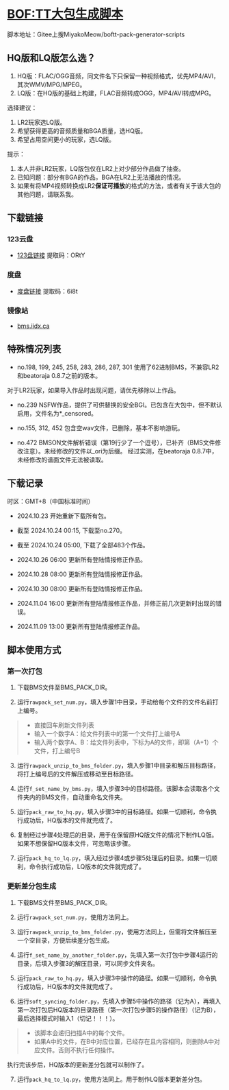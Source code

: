 # [BOF:TT大包生成脚本](https://gitee.com/MiyakoMeow/boftt-pack-generator-scripts)

脚本地址：Gitee上搜MiyakoMeow/boftt-pack-generator-scripts

## HQ版和LQ版怎么选？

1. HQ版：FLAC/OGG音频，同文件名下只保留一种视频格式，优先MP4/AVI，其次WMV/MPG/MPEG。
2. LQ版：在HQ版的基础上构建，FLAC音频转成OGG，MP4/AVI转成MPG。

选择建议：

1. LR2玩家选LQ版。
2. 希望获得更高的音频质量和BGA质量，选HQ版。
3. 希望占用空间更小的玩家，选LQ版。

提示：

1. 本人并非LR2玩家，LQ版包仅在LR2上对少部分作品做了抽查。
2. 已知问题：部分有BGA的作品，BGA在LR2上无法播放的情况。
3. 如果有将MP4视频转换成LR2**保证可播放**的格式的方法，或者有关于该大包的其他问题，请联系我。

## 下载链接

### 123云盘

- [123盘链接](https://www.123pan.com/s/Sn7lVv-Mhzm)
提取码：ORtY

### 度盘

- [度盘链接](https://pan.baidu.com/s/17seD5TCAlquX2rJ6CS4ZDg?pwd=6i8t)
提取码：6i8t

### 镜像站

- [bms.iidx.ca](https://bms.iidx.ca/bms/BMS/BMS%20%E6%B4%BB%E5%8A%A8%E5%8C%85/BOF%20G2R/%5B2024%5D%20BOFTT/)

## 特殊情况列表

- no.198, 199, 245, 258, 283, 286, 287, 301 使用了62进制BMS，不兼容LR2和beatoraja 0.8.7之前的版本。

对于LR2玩家，如果导入作品时出现问题，请优先移除以上作品。

- no.239 NSFW作品，提供了可供替换的安全BGI。已包含在大包中，但不默认启用，文件名为*_censored。

- no.155, 312, 452 包含空wav文件，已删除，基本不影响游玩。

- no.472 BMSON文件解析错误（第19行少了一个逗号），已补齐（BMS文件修改注意）。未经修改的文件以_ori为后缀。
经过实测，在beatoraja 0.8.7中，未经修改的谱面文件无法被读取。

## 下载记录

时区：GMT+8（中国标准时间）

- 2024.10.23 开始重新下载所有包。

- 截至 2024.10.24 00:15, 下载至no.270。

- 截至 2024.10.24 05:00, 下载了全部483个作品。

- 2024.10.26 06:00 更新所有登陆情报修正作品。

- 2024.10.28 08:00 更新所有登陆情报修正作品。

- 2024.10.30 08:00 更新所有登陆情报修正作品。

- 2024.11.04 16:00 更新所有登陆情报修正作品，并修正前几次更新时出现的错误。

- 2024.11.09 13:00 更新所有登陆情报修正作品。

## 脚本使用方式

### 第一次打包

1. 下载BMS文件至BMS_PACK_DIR。

2. 运行`rawpack_set_num.py`，填入步骤1中目录，手动给每个文件的文件名前打上编号。

> - 直接回车刷新文件列表
> - 输入一个数字A：给文件列表中的第一个文件打上编号A
> - 输入两个数字A、B：给文件列表中，下标为A的文件，即第（A+1）个文件，打上编号B

3. 运行`rawpack_unzip_to_bms_folder.py`，填入步骤1中目录和解压目标路径，将打上编号后的文件解压或移动至目标路径。

4. 运行`f_set_name_by_bms.py`，填入步骤3中的目标路径。该脚本会读取各个文件夹内的BMS文件，自动重命名文件夹。

5. 运行`pack_raw_to_hq.py`，填入步骤3中的目标路径。如果一切顺利，命令执行成功后，HQ版本的文件就完成了。

6. 复制经过步骤4处理后的目录，用于在保留原HQ版文件的情况下制作LQ版。如果不想保留HQ版本文件，可忽略该步骤。

7. 运行`pack_hq_to_lq.py`，填入经过步骤4或步骤5处理后的目录。如果一切顺利，命令执行成功后，LQ版本的文件就完成了。

### 更新差分包生成

1. 下载BMS文件至BMS_PACK_DIR。

2. 运行`rawpack_set_num.py`，使用方法同上。

3. 运行`rawpack_unzip_to_bms_folder.py`，使用方法同上，但需将文件解压至一个空目录，方便后续差分包生成。

4. 运行`f_set_name_by_another_folder.py`，先填入第一次打包中步骤4运行的目录，后填入步骤3的解压目录，可以同步文件夹名。

5. 运行`pack_raw_to_hq.py`，填入步骤3中操作的路径。如果一切顺利，命令执行成功后，HQ版本的文件就完成了。

6. 运行`soft_syncing_folder.py`，先填入步骤5中操作的路径（记为A），再填入第一次打包后HQ版本的目录路径（第一次打包步骤5的操作路径）（记为B），最后选择模式时输入1（切记！！！）。

> - 该脚本会递归扫描A中的每个文件。
> - 如果A中的文件，在B中对应位置，已经存在且内容相同，则删除A中对应文件。否则不执行任何操作。

执行完该步后，HQ版本的更新差分包就可以制作了。

7. 运行`pack_hq_to_lq.py`，使用方法同上。用于制作LQ版本更新差分包。
